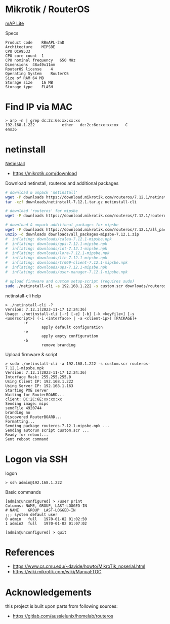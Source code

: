 # Mikrotik / RouterOS
[mAP Lite](https://mikrotik.com/product/RBmAPL-2nD)

Specs
```
Product code	RBmAPL-2nD
Architecture	MIPSBE
CPU	QCA9533
CPU core count	1
CPU nominal frequency	650 MHz
Dimensions	48x49x11mm
RouterOS license	4
Operating System	RouterOS
Size of RAM	64 MB
Storage size	16 MB
Storage type	FLASH
```


# Find IP via MAC
```log
> arp -n | grep dc:2c:6e:xx:xx:xx
192.168.1.222            ether   dc:2c:6e:xx:xx:xx   C                     ens36
```


# netinstall
[Netinstall](https://help.mikrotik.com/docs/display/ROS/Netinstall#Netinstall-InstructionsforLinux)
- https://mikrotik.com/download

Download netinstall, routeros and additional packages
```sh
# download & unpack 'netinstall'
wget -P downloads https://download.mikrotik.com/routeros/7.12.1/netinstall-7.12.1.tar.gz
tar -xzf downloads/netinstall-7.12.1.tar.gz netinstall-cli

# download 'routeros' for mipsbe
wget -P downloads https://download.mikrotik.com/routeros/7.12.1/routeros-7.12.1-mipsbe.npk

# download & unpack additional packages for mipsbe
wget -P downloads https://download.mikrotik.com/routeros/7.12.1/all_packages-mipsbe-7.12.1.zip
unzip -d downloads downloads/all_packages-mipsbe-7.12.1.zip
#  inflating: downloads/calea-7.12.1-mipsbe.npk
#  inflating: downloads/gps-7.12.1-mipsbe.npk
#  inflating: downloads/iot-7.12.1-mipsbe.npk
#  inflating: downloads/lora-7.12.1-mipsbe.npk
#  inflating: downloads/lte-7.12.1-mipsbe.npk
#  inflating: downloads/tr069-client-7.12.1-mipsbe.npk
#  inflating: downloads/ups-7.12.1-mipsbe.npk
#  inflating: downloads/user-manager-7.12.1-mipsbe.npk
```

```sh
# upload firmware and custom setup-script (requires sudo)
sudo ./netinstall-cli -a 192.168.1.222 -s custom.scr downloads/routeros-7.12.1-mipsbe.npk
```

netinstall-cli help
```log
> ./netinstall-cli -?
Version: 7.12.1(2023-11-17 12:24:36)
Usage: ./netinstall-cli [-r] [-e] [-b] [-k <keyfile>] [-s <userscript>] (-i <interface> | -a <client-ip>) [PACKAGE]+
        -r
                apply default configuration
        -e
                apply empty configuration
        -b
                remove branding
```

Upload firmware & script
```log
> sudo ./netinstall-cli -a 192.168.1.222 -s custom.scr routeros-7.12.1-mipsbe.npk
Version: 7.12.1(2023-11-17 12:24:36)
Interface Mask: 255.255.255.0
Using Client IP: 192.168.1.222
Using Server IP: 192.168.1.163
Starting PXE server
Waiting for RouterBOARD...
client: DC:2C:6E:xx:xx:xx
Sending image: mips
sendFile 4920744
branding no
Discovered RouterBOARD...
Formatting...
Sending package routeros-7.12.1-mipsbe.npk ...
Sending autorun script custom.scr ...
Ready for reboot...
Sent reboot command
```


# Logon via SSH
logon
```log
> ssh admin@192.168.1.222
```

Basic commands
```log
[admin@unconfigured] > /user print
Columns: NAME, GROUP, LAST-LOGGED-IN
# NAME    GROUP  LAST-LOGGED-IN
;;; system default user
0 admin   full   1970-01-02 01:02:50
1 admin2  full   1970-01-02 01:07:02

[admin@unconfigured] > quit
```


# References
- https://www.cs.cmu.edu/~davide/howto/MikroTik_noserial.html
- https://wiki.mikrotik.com/wiki/Manual:TOC


# Acknowledgements
this project is built upon parts from following sources:
- https://gitlab.com/aussielunix/homelab/routeros
